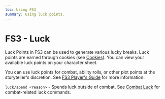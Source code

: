```yaml
---
toc: Using FS3
summary: Using luck points.
---
```

# FS3 - Luck

Luck Points in FS3 can be used to generate various lucky breaks.  Luck points are earned through cookies (see [Cookies](/help/cookies)).  You can view your available luck points on your character sheet.

You can use luck points for combat, ability rolls, or other plot points at the storyteller's discretion.  See [FS3 Player's Guide](http://aresmush.com/fs3/fs3-3/luck/) for more information.

`luck/spend <reason>` - Spends luck outside of combat.
    See [Combat Luck](/help/combat) for combat-related luck commands.
